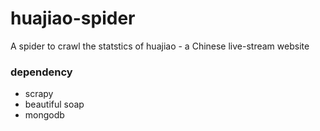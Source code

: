 # huajiao-spider
A spider to crawl the statstics of huajiao - a Chinese live-stream website

### dependency
- scrapy
- beautiful soap
- mongodb

